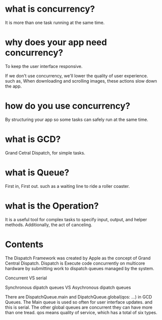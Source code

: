 # what is concurrency?

It is more than one task running at the same time.

# why does your app need concurrency?

To keep the user interface responsive.  

If we don't use concurrency, we'll lower the quality of user experience. such as, When downloading and scrolling images, these actions slow down the app.

# how do you use concurrency?

By structuring your app so some tasks can safely run at the same time. 

# what is GCD?

Grand Cetral Dispatch, for simple tasks.

# what is Queue?

First in, First out. such as a waiting line to ride a roller coaster.

# what is the Operation?

It is a useful tool for complex tasks to specify input, output, and helper methods. Additionally, the act of canceling.

# Contents

The Dispatch Framework was created by Apple as the concept of Grand Central Dispatch. Dispatch is Execute code concurrently on multicore hardware by submitting work to dispatch queues managed by the system.

Concurrent VS serial

Synchronous dipatch queues VS Asychronous dipatch queues

There are DispatchQueue.main and DipatchQueue.global(qos: ...) in GCD Queues. The Main queue is used so often for user interface updates. and this is serial.
The other global queues are concurrent they can have more than one tread. qos means quality of service, which has a total of six types.







